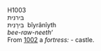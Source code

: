H1003  
בּירנית  
בִּירָנִיתּ ‎ bı̂yrânı̂yth  
*bee-raw-neeth‘*  
From [1002](h1002) a *fortress: -* castle.  
